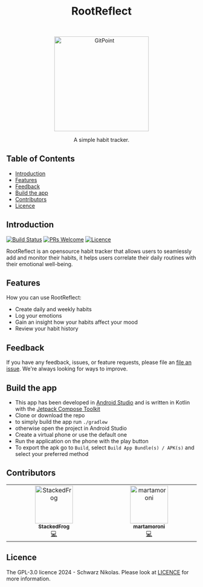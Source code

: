 
<h1 align="center"> RootReflect </h1> <br>
<p align="center">
  <a href="https://github.com/SchwarzNikolas/RootReflect">
    <img alt="GitPoint" title="GitPoint" src="https://github.com/SchwarzNikolas/RootReflect/raw/GOOD-11_Sprint5/app/src/main/res/mipmap-xxxhdpi/logo_round.webp" width="250">
  </a>
</p>

<p align="center">
  A simple habit tracker.
</p>

<!--p align="center">
  <a href="Link to an appstore">
    <img alt="Get it on an appstore" title="Appstore" src="appstoreimagelink" width="140">
  </a>
</p-->

## Table of Contents

- [Introduction](#introduction)
- [Features](#features)
- [Feedback](#feedback)
- [Build the app](#build-the-app)
- [Contributors](#contributors)
- [Licence](#licence)

## Introduction

[![Build Status](https://img.shields.io/github/actions/workflow/status/SchwarzNikolas/RootReflect/build.yml
)](https://github.com/SchwarzNikolas/RootReflect/actions/workflows/build.yml)
[![PRs Welcome](https://img.shields.io/badge/PRs-welcome-brightgreen.svg?style=flat-square)](http://makeapullrequest.com)
[![Licence](https://img.shields.io/github/license/SchwarzNikolas/RootReflect
)](https://github.com/SchwarzNikolas/RootReflect/blob/main/LICENCE)

RootReflect is an opensource habit tracker that allows users to seamlessly add and monitor their habits, it helps users correlate their daily routines with their emotional well-being.


<!--p align="center">
  <img src = "overwiew image" width=350>
</p-->

## Features

How you can use RootReflect:

* Create daily and weekly habits
* Log your emotions
* Gain an insight how your habits affect your mood
* Review your habit history

<!--p align="center">
  <img src = "imagelink" width=700>
</p>

<p align="center">
  <img src = "imagelink" width=700>
</p-->

## Feedback

If you have any feedback, issues, or feature requests, please file an [file an issue](https://github.com/SchwarzNikolas/RootReflect/issues/new).  We're always looking for ways to improve.

## Build the app

- This app has been developed in [Android Studio](https://developer.android.com/studio) and is written in Kotlin with the [Jetpack Compose Toolkit](https://developer.android.com/develop/ui/compose)
- Clone or download the repo
- to simply build the app run `./gradlew`
- otherwise open the project in Android Studio
- Create a virtual phone or use the default one
- Run the application on the phone with the play button
- To export the apk go to `Build`, select `Build App Bundle(s) / APK(s)` and select your preferred method

## Contributors

<!-- ALL-CONTRIBUTORS-LIST:START - Do not remove or modify this section -->
<!-- prettier-ignore-start -->
<!-- markdownlint-disable -->
<table>
  <tbody>
    <tr>
      <td align="center" valign="top" width="14.28%"><a href="https://github.com/StackedFrog"><img src="https://avatars.githubusercontent.com/u/147399576?v=4?s=100" width="100px;" alt="StackedFrog"/><br /><sub><b>StackedFrog</b></sub></a><br /><a href="https://github.com/SchwarzNikolas/RootReflect/commits?author=StackedFrog" title="Code">💻</a></td>
      <td align="center" valign="top" width="14.28%"><a href="https://github.com/martamoroni"><img src="https://avatars.githubusercontent.com/u/158204474?v=4?s=100" width="100px;" alt="martamoroni"/><br /><sub><b>martamoroni</b></sub></a><br /><a href="https://github.com/SchwarzNikolas/RootReflect/commits?author=martamoroni" title="Code">💻</a></td>
    </tr>
  </tbody>
</table>

<!-- markdownlint-restore -->
<!-- prettier-ignore-end -->

<!-- ALL-CONTRIBUTORS-LIST:END -->


## Licence

The GPL-3.0 licence 2024 - Schwarz Nikolas. Please look at [LICENCE](https://github.com/SchwarzNikolas/RootReflect/blob/main/LICENCE) for more information.
